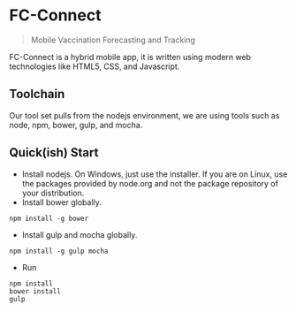 # FC-Connect
> Mobile Vaccination Forecasting and Tracking


FC-Connect is a hybrid mobile app, it is written using modern web
technologies like HTML5, CSS, and Javascript.

## Toolchain

Our tool set pulls from the nodejs environment, we are using tools
such as node, npm, bower, gulp, and mocha.

## Quick(ish) Start

* Install nodejs. On Windows, just use the installer. If you are on
Linux, use the packages provided by node.org and not the package
repository of your distribution.
* Install bower globally.
```
npm install -g bower
```
* Install gulp and mocha globally.
```
npm install -g gulp mocha
```
* Run
```
npm install
bower install
gulp
```
